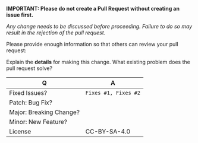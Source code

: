 **IMPORTANT: Please do not create a Pull Request without creating an issue first.**

*Any change needs to be discussed before proceeding. Failure to do so may result in the rejection of the pull request.*

Please provide enough information so that others can review your pull request:

Explain the **details** for making this change. What existing problem does the pull request solve?

| Q                        | A 
| ------------------------ | ---
| Fixed Issues?            | `Fixes #1, Fixes #2`
| Patch: Bug Fix?          |
| Major: Breaking Change?  |
| Minor: New Feature?      |
| License                  | CC-BY-SA-4.0
